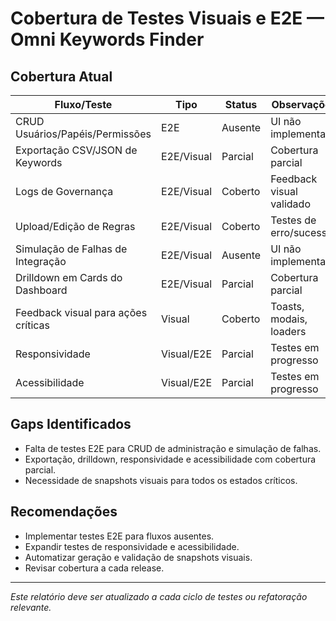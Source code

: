 # Cobertura de Testes Visuais e E2E — Omni Keywords Finder

## Cobertura Atual

| Fluxo/Teste                        | Tipo         | Status   | Observações                |
|------------------------------------|--------------|----------|----------------------------|
| CRUD Usuários/Papéis/Permissões    | E2E          | Ausente  | UI não implementada        |
| Exportação CSV/JSON de Keywords    | E2E/Visual   | Parcial  | Cobertura parcial          |
| Logs de Governança                 | E2E/Visual   | Coberto  | Feedback visual validado   |
| Upload/Edição de Regras            | E2E/Visual   | Coberto  | Testes de erro/sucesso     |
| Simulação de Falhas de Integração  | E2E/Visual   | Ausente  | UI não implementada        |
| Drilldown em Cards do Dashboard    | E2E/Visual   | Parcial  | Cobertura parcial          |
| Feedback visual para ações críticas| Visual       | Coberto  | Toasts, modais, loaders    |
| Responsividade                     | Visual/E2E   | Parcial  | Testes em progresso        |
| Acessibilidade                     | Visual/E2E   | Parcial  | Testes em progresso        |

## Gaps Identificados
- Falta de testes E2E para CRUD de administração e simulação de falhas.
- Exportação, drilldown, responsividade e acessibilidade com cobertura parcial.
- Necessidade de snapshots visuais para todos os estados críticos.

## Recomendações
- Implementar testes E2E para fluxos ausentes.
- Expandir testes de responsividade e acessibilidade.
- Automatizar geração e validação de snapshots visuais.
- Revisar cobertura a cada release.

---

*Este relatório deve ser atualizado a cada ciclo de testes ou refatoração relevante.* 